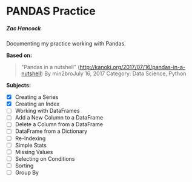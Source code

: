 PANDAS Practice
========================
##### Zac Hancock

Documenting my practice working with Pandas.

**Based on:** 
>"Pandas in a nutshell" (http://kanoki.org/2017/07/16/pandas-in-a-nutshell)
>By min2broJuly 16, 2017  Category: Data Science, Python

**Subjects:**
- [x] Creating a Series
- [x] Creating an Index
- [ ] Working with DataFrames
- [ ] Add a New Column to a DataFrame
- [ ] Delete a Column from a DataFrame
- [ ] DataFrame from a Dictionary
- [ ] Re-Indexing
- [ ] Simple Stats
- [ ] Missing Values
- [ ] Selecting on Conditions
- [ ] Sorting
- [ ] Group By
